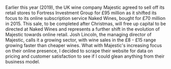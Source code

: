 Earlier this year (2019), the UK wine company Majestic agreed to sell off its retail stores to Fortress Investment Group for £95 million as it shifted its focus to its online subscription service Naked Wines, bought for £70 million in 2015. This sale, to be completed after Christmas, will free up capital to be directed at Naked Wines and represents a further shift in the evolution of Majestic towards online retail. Josh Lincoln, the managing director of Majestic, calls it a growing sector, with wine sales in the £8 - £15 range growing faster than cheaper wines. What with Majestic's increasing focus on their online presence, I decided to scrape their website for data on pricing and customer satisfaction to see if I could glean anything from their business model.
